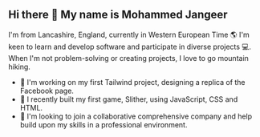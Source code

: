 ## Hi there 👋 My name is Mohammed Jangeer

I'm from Lancashire, England, currently in Western European Time 🌎 I'm keen to learn and develop software and participate in diverse projects 💻. When I'm not problem-solving or creating projects, I love to go mountain hiking. 

- 🔭 I'm working on my first Tailwind project, designing a replica of the Facebook page. 
- 🌱 I recently built my first game, Slither, using JavaScript, CSS and HTML. 
- 👯 I'm looking to join a collaborative comprehensive company and help build upon my skills in a professional environment. 

<!--
**MohammedJangeer2023/MohammedJangeer2023** is a ✨ _special_ ✨ repository because its `README.md` (this file) appears on your GitHub profile.

Here are some ideas to get you started:

- 🔭 I'm working on my first Tailwind project, designing a replica of the Facebook page. 
- 🌱 I'm currently learning ...
- 👯 I'm looking to collaborate on ...
- 🤔 I'm looking for help with ...
- 💬 Ask me about ...
- 📫 How to reach me: ...
- 😄 Pronouns: ...
- ⚡ Fun fact: ...
-->
